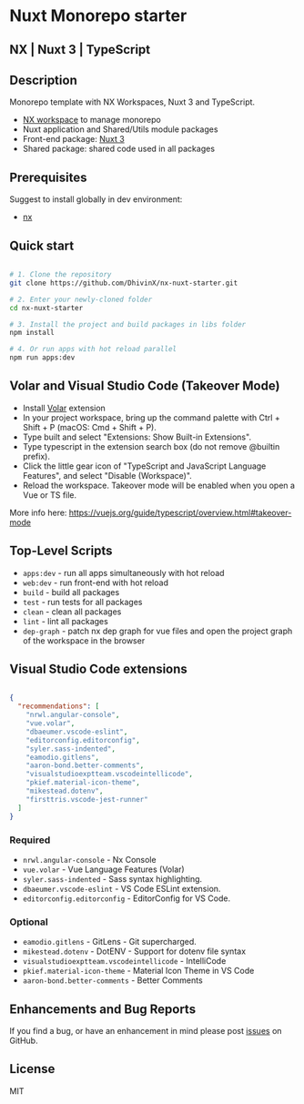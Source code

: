 # Nuxt Monorepo starter
## NX | Nuxt 3 | TypeScript 

## Description

Monorepo template with NX Workspaces, Nuxt 3 and TypeScript.

* [NX workspace](https://nx.dev/getting-started/intro) to manage monorepo
* Nuxt application and Shared/Utils module packages 
* Front-end package: [Nuxt 3](https://nuxt.com/docs)
* Shared package: shared code used in all packages

## Prerequisites

Suggest to install globally in dev environment:

- [nx](https://nx.dev)

## Quick start

```bash

# 1. Clone the repository
git clone https://github.com/DhivinX/nx-nuxt-starter.git

# 2. Enter your newly-cloned folder
cd nx-nuxt-starter

# 3. Install the project and build packages in libs folder
npm install

# 4. Or run apps with hot reload parallel
npm run apps:dev

```


## Volar and Visual Studio Code (Takeover Mode)

* Install [Volar](https://marketplace.visualstudio.com/items?itemName=vue.volar) extension
* In your project workspace, bring up the command palette with Ctrl + Shift + P (macOS: Cmd + Shift + P).
* Type built and select "Extensions: Show Built-in Extensions".
* Type typescript in the extension search box (do not remove @builtin prefix).
* Click the little gear icon of "TypeScript and JavaScript Language Features", and select "Disable (Workspace)".
* Reload the workspace. Takeover mode will be enabled when you open a Vue or TS file.

More info here: https://vuejs.org/guide/typescript/overview.html#takeover-mode

## Top-Level Scripts
 
* `apps:dev` - run all apps simultaneously with hot reload
* `web:dev` - run front-end with hot reload
* `build` - build all packages
* `test` - run tests for all packages
* `clean` - clean all packages
* `lint` - lint all packages
* `dep-graph` - patch nx dep graph for vue files and open the project graph of the workspace in the browser

## Visual Studio Code extensions

```json

{
  "recommendations": [
    "nrwl.angular-console",
    "vue.volar",
    "dbaeumer.vscode-eslint",
    "editorconfig.editorconfig",
    "syler.sass-indented",
    "eamodio.gitlens",
    "aaron-bond.better-comments",
    "visualstudioexptteam.vscodeintellicode",
    "pkief.material-icon-theme",
    "mikestead.dotenv",
    "firsttris.vscode-jest-runner"
  ]
}

```

### Required

* `nrwl.angular-console` - Nx Console
* `vue.volar` - Vue Language Features (Volar)
* `syler.sass-indented` - Sass syntax highlighting.
* `dbaeumer.vscode-eslint` - VS Code ESLint extension.
* `editorconfig.editorconfig` - EditorConfig for VS Code.

### Optional

* `eamodio.gitlens` - GitLens - Git supercharged.
* `mikestead.dotenv` - DotENV - Support for dotenv file syntax
* `visualstudioexptteam.vscodeintellicode` - IntelliCode
* `pkief.material-icon-theme` - Material Icon Theme in VS Code
* `aaron-bond.better-comments` - Better Comments

## Enhancements and Bug Reports

If you find a bug, or have an enhancement in mind please post [issues](https://github.com/DhivinX/nx-nuxt-starter/issues) on GitHub.

## License

MIT
